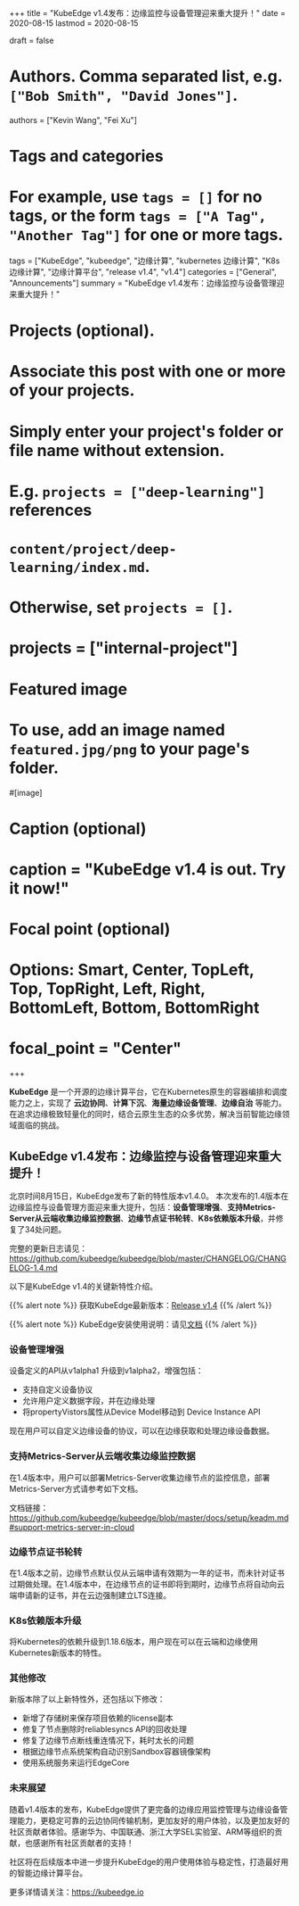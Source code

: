 +++
title = "KubeEdge v1.4发布：边缘监控与设备管理迎来重大提升！"
date = 2020-08-15
lastmod = 2020-08-15

draft = false

# Authors. Comma separated list, e.g. `["Bob Smith", "David Jones"]`.
authors = ["Kevin Wang", "Fei Xu"]

# Tags and categories
# For example, use `tags = []` for no tags, or the form `tags = ["A Tag", "Another Tag"]` for one or more tags.
tags = ["KubeEdge", "kubeedge", "边缘计算", "kubernetes 边缘计算", "K8s 边缘计算", "边缘计算平台", "release v1.4", "v1.4"]
categories = ["General", "Announcements"]
summary = "KubeEdge v1.4发布：边缘监控与设备管理迎来重大提升！"

# Projects (optional).
#   Associate this post with one or more of your projects.
#   Simply enter your project's folder or file name without extension.
#   E.g. `projects = ["deep-learning"]` references
#   `content/project/deep-learning/index.md`.
#   Otherwise, set `projects = []`.
# projects = ["internal-project"]

# Featured image
# To use, add an image named `featured.jpg/png` to your page's folder.
#[image]
  # Caption (optional)
#  caption = "KubeEdge v1.4 is out. Try it now!"

  # Focal point (optional)
  # Options: Smart, Center, TopLeft, Top, TopRight, Left, Right, BottomLeft, Bottom, BottomRight
#  focal_point = "Center"
+++


**KubeEdge** 是一个开源的边缘计算平台，它在Kubernetes原生的容器编排和调度能力之上，实现了 **云边协同**、**计算下沉**、**海量边缘设备管理**、**边缘自治** 等能力。
在追求边缘极致轻量化的同时，结合云原生生态的众多优势，解决当前智能边缘领域面临的挑战。

## **KubeEdge v1.4发布：边缘监控与设备管理迎来重大提升！**

北京时间8月15日，KubeEdge发布了新的特性版本v1.4.0。
本次发布的1.4版本在边缘监控与设备管理方面迎来重大提升，包括：__设备管理增强__、__支持Metrics-Server从云端收集边缘监控数据__、__边缘节点证书轮转__、__K8s依赖版本升级__，并修复了34处问题。

完整的更新日志请见：https://github.com/kubeedge/kubeedge/blob/master/CHANGELOG/CHANGELOG-1.4.md

以下是KubeEdge v1.4的关键新特性介绍。

{{% alert note %}}
获取KubeEdge最新版本：[Release v1.4](https://github.com/kubeedge/kubeedge/releases/tag/v1.4.0)
{{% /alert %}}

{{% alert note %}}
KubeEdge安装使用说明：请见[文档](https://github.com/kubeedge/kubeedge#usage)
{{% /alert %}}


### 设备管理增强
设备定义的API从v1alpha1 升级到v1alpha2，增强包括：

- 支持自定义设备协议
- 允许用户定义数据字段，并在边缘处理
- 将propertyVistors属性从Device Model移动到 Device Instance API

现在用户可以自定义边缘设备的协议，可以在边缘获取和处理边缘设备数据。

### 支持Metrics-Server从云端收集边缘监控数据
在1.4版本中，用户可以部署Metrics-Server收集边缘节点的监控信息，部署Metrics-Server方式请参考如下文档。

文档链接：https://github.com/kubeedge/kubeedge/blob/master/docs/setup/keadm.md#support-metrics-server-in-cloud


### 边缘节点证书轮转
在1.4版本之前，边缘节点默认仅从云端申请有效期为一年的证书，而未针对证书过期做处理。在1.4版本中，在边缘节点的证书即将到期时，边缘节点将自动向云端申请新的证书，并在云边强制建立LTS连接。


### K8s依赖版本升级
将Kubernetes的依赖升级到1.18.6版本，用户现在可以在云端和边缘使用Kubernetes新版本的特性。

### 其他修改

新版本除了以上新特性外，还包括以下修改：
- 新增了存储树来保存项目依赖的license副本
- 修复了节点删除时reliablesyncs API的回收处理
- 修复了边缘节点断线重连情况下，耗时太长的问题
- 根据边缘节点系统架构自动识别Sandbox容器镜像架构
- 使用系统服务来运行EdgeCore



### 未来展望
随着v1.4版本的发布，KubeEdge提供了更完备的边缘应用监控管理与边缘设备管理能力，更稳定可靠的云边协同传输机制，更加友好的用户体验，以及更加友好的社区贡献者体验。感谢华为、中国联通、浙江大学SEL实验室、ARM等组织的贡献，也感谢所有社区贡献者的支持！

社区将在后续版本中进一步提升KubeEdge的用户使用体验与稳定性，打造最好用的智能边缘计算平台。

更多详情请关注：https://kubeedge.io
